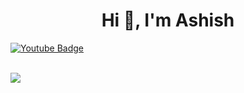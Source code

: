 <h1 align="center">Hi 👋, I'm Ashish</h1>


<div id="badges">
  
   <a href="https://www.youtube.com/channel/UCjgWSZdYXeg_C238p6a6wNA">
    <img src="https://img.shields.io/badge/YouTube-red?style=for-the-badge&logo=youtube&logoColor=white" alt="Youtube Badge"/>
  </a>
<br>
  <br>

[![](https://visitcount.itsvg.in/api?id=AKA-Ashish&label=Profile%20Views&color=1&pretty=false)](https://visitcount.itsvg.in)



